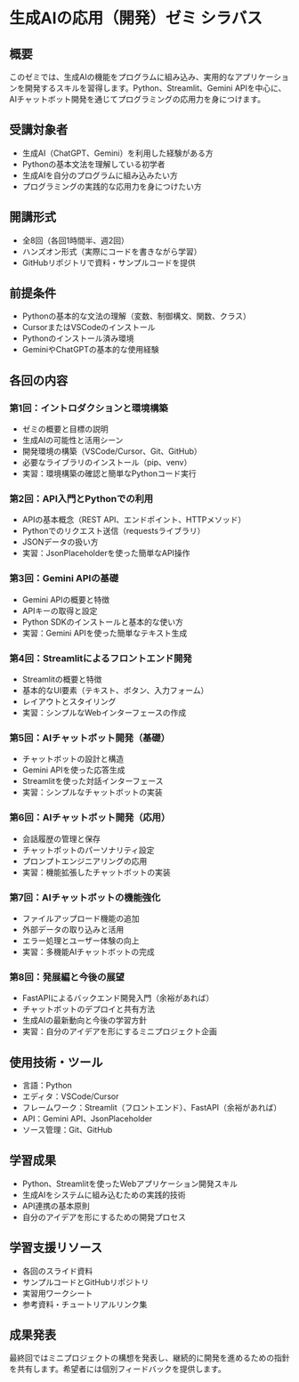 # 生成AIの応用（開発）ゼミ シラバス

## 概要
このゼミでは、生成AIの機能をプログラムに組み込み、実用的なアプリケーションを開発するスキルを習得します。Python、Streamlit、Gemini APIを中心に、AIチャットボット開発を通じてプログラミングの応用力を身につけます。

## 受講対象者
- 生成AI（ChatGPT、Gemini）を利用した経験がある方
- Pythonの基本文法を理解している初学者
- 生成AIを自分のプログラムに組み込みたい方
- プログラミングの実践的な応用力を身につけたい方

## 開講形式
- 全8回（各回1時間半、週2回）
- ハンズオン形式（実際にコードを書きながら学習）
- GitHubリポジトリで資料・サンプルコードを提供

## 前提条件
- Pythonの基本的な文法の理解（変数、制御構文、関数、クラス）
- CursorまたはVSCodeのインストール
- Pythonのインストール済み環境
- GeminiやChatGPTの基本的な使用経験

## 各回の内容

### 第1回：イントロダクションと環境構築
- ゼミの概要と目標の説明
- 生成AIの可能性と活用シーン
- 開発環境の構築（VSCode/Cursor、Git、GitHub）
- 必要なライブラリのインストール（pip、venv）
- 実習：環境構築の確認と簡単なPythonコード実行

### 第2回：API入門とPythonでの利用
- APIの基本概念（REST API、エンドポイント、HTTPメソッド）
- Pythonでのリクエスト送信（requestsライブラリ）
- JSONデータの扱い方
- 実習：JsonPlaceholderを使った簡単なAPI操作

### 第3回：Gemini APIの基礎
- Gemini APIの概要と特徴
- APIキーの取得と設定
- Python SDKのインストールと基本的な使い方
- 実習：Gemini APIを使った簡単なテキスト生成

### 第4回：Streamlitによるフロントエンド開発
- Streamlitの概要と特徴
- 基本的なUI要素（テキスト、ボタン、入力フォーム）
- レイアウトとスタイリング
- 実習：シンプルなWebインターフェースの作成

### 第5回：AIチャットボット開発（基礎）
- チャットボットの設計と構造
- Gemini APIを使った応答生成
- Streamlitを使った対話インターフェース
- 実習：シンプルなチャットボットの実装

### 第6回：AIチャットボット開発（応用）
- 会話履歴の管理と保存
- チャットボットのパーソナリティ設定
- プロンプトエンジニアリングの応用
- 実習：機能拡張したチャットボットの実装

### 第7回：AIチャットボットの機能強化
- ファイルアップロード機能の追加
- 外部データの取り込みと活用
- エラー処理とユーザー体験の向上
- 実習：多機能AIチャットボットの完成

### 第8回：発展編と今後の展望
- FastAPIによるバックエンド開発入門（余裕があれば）
- チャットボットのデプロイと共有方法
- 生成AIの最新動向と今後の学習方針
- 実習：自分のアイデアを形にするミニプロジェクト企画

## 使用技術・ツール
- 言語：Python
- エディタ：VSCode/Cursor
- フレームワーク：Streamlit（フロントエンド）、FastAPI（余裕があれば）
- API：Gemini API、JsonPlaceholder
- ソース管理：Git、GitHub

## 学習成果
- Python、Streamlitを使ったWebアプリケーション開発スキル
- 生成AIをシステムに組み込むための実践的技術
- API連携の基本原則
- 自分のアイデアを形にするための開発プロセス

## 学習支援リソース
- 各回のスライド資料
- サンプルコードとGitHubリポジトリ
- 実習用ワークシート
- 参考資料・チュートリアルリンク集

## 成果発表
最終回ではミニプロジェクトの構想を発表し、継続的に開発を進めるための指針を共有します。希望者には個別フィードバックを提供します。
